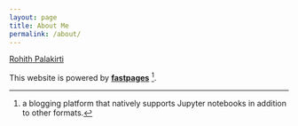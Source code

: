 ```yaml
---
layout: page
title: About Me
permalink: /about/
---
```



<div class="LI-profile-badge"  data-version="v1" data-size="large" data-locale="en_US" data-type="horizontal" data-theme="dark" data-vanity="rohith-kp"><a class="LI-simple-link" href='https://in.linkedin.com/in/rohith-kp?trk=profile-badge'>Rohith Palakirti</a></div>





This website is powered by **[fastpages](https://github.com/fastai/fastpages)** [^1].


















[^1]:a blogging platform that natively supports Jupyter notebooks in addition to other formats.
